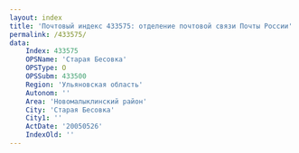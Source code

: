 ```yaml
---
layout: index
title: 'Почтовый индекс 433575: отделение почтовой связи Почты России'
permalink: /433575/
data:
    Index: 433575
    OPSName: 'Старая Бесовка'
    OPSType: О
    OPSSubm: 433500
    Region: 'Ульяновская область'
    Autonom: ''
    Area: 'Новомалыклинский район'
    City: 'Старая Бесовка'
    City1: ''
    ActDate: '20050526'
    IndexOld: ''
---
```

